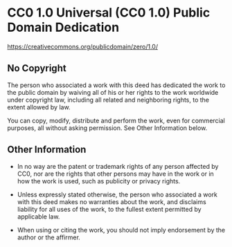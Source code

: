 # CC0 1.0 Universal (CC0 1.0) Public Domain Dedication

<https://creativecommons.org/publicdomain/zero/1.0/>

## No Copyright

The person who associated a work with this deed has dedicated the work to the public domain by waiving all of his or her rights to the work worldwide under copyright law, including all related and neighboring rights, to the extent allowed by law.

You can copy, modify, distribute and perform the work, even for commercial purposes, all without asking permission. See Other Information below.

## Other Information

* In no way are the patent or trademark rights of any person affected by CC0, nor are the rights that other persons may have in the work or in how the work is used, such as publicity or privacy rights.

* Unless expressly stated otherwise, the person who associated a work with this deed makes no warranties about the work, and disclaims liability for all uses of the work, to the fullest extent permitted by applicable law.

* When using or citing the work, you should not imply endorsement by the author or the affirmer.
